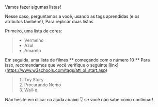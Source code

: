 Vamos fazer algumas listas!

Nesse caso, perguntamos a você, usando as tags aprendidas (e os atributos também!), Para replicar duas listas.

Primeiro, uma lista de cores:

> * Vermelho
> * Azul
> * Amarelo

Em seguida, uma lista de filmes ** começando com o número 10 **
Para isso, recomendamos que você verifique o seguinte [link] (https://www.w3schools.com/tags/att_ol_start.asp)

> 1. Toy Story
> 2. Procurando Nemo
> 3. Wall-e

Não hesite em clicar na ajuda abaixo :point_down: se você não sabe como continuar!
